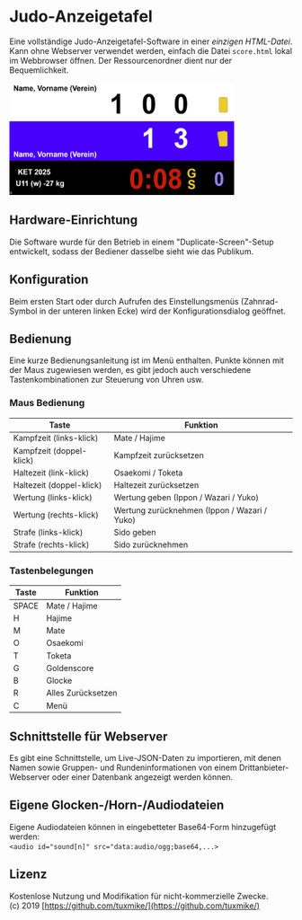 # Judo-Anzeigetafel

Eine vollständige Judo-Anzeigetafel-Software in einer *einzigen HTML-Datei*.  
Kann ohne Webserver verwendet werden, einfach die Datei `score.html` lokal im Webbrowser öffnen. Der Ressourcenordner dient nur der Bequemlichkeit.

<img src="screenshot.jpg?raw=true" alt="Beispielansicht" width="400" height="200" />

## Hardware-Einrichtung
Die Software wurde für den Betrieb in einem "Duplicate-Screen"-Setup entwickelt, sodass der Bediener dasselbe sieht wie das Publikum.

## Konfiguration
Beim ersten Start oder durch Aufrufen des Einstellungsmenüs (Zahnrad-Symbol in der unteren linken Ecke) wird der Konfigurationsdialog geöffnet.

## Bedienung
Eine kurze Bedienungsanleitung ist im Menü enthalten. Punkte können mit der Maus zugewiesen werden, es gibt jedoch auch verschiedene Tastenkombinationen zur Steuerung von Uhren usw.

### Maus Bedienung

| Taste  | Funktion              |
|--------|-----------------------|
| Kampfzeit (links-klick)  | Mate / Hajime         |
| Kampfzeit (doppel-klick)  | Kampfzeit zurücksetzen         |
| Haltezeit (link-klick) | Osaekomi / Toketa |
| Haltezeit (doppel-klick) | Haltezeit zurücksetzen |
| Wertung (links-klick) | Wertung geben (Ippon / Wazari / Yuko) |
| Wertung (rechts-klick) | Wertung zurücknehmen (Ippon / Wazari / Yuko) |
| Strafe (links-klick) | Sido geben |
| Strafe (rechts-klick) | Sido zurücknehmen |

### Tastenbelegungen

| Taste  | Funktion              |
|--------|-----------------------|
| SPACE  | Mate / Hajime         |
| H      | Hajime               |
| M      | Mate                 |
| O      | Osaekomi             |
| T      | Toketa               |
| G      | Goldenscore          |
| B      | Glocke               |
| R      | Alles Zurücksetzen   |
| C      | Menü                 |

## Schnittstelle für Webserver
Es gibt eine Schnittstelle, um Live-JSON-Daten zu importieren, mit denen Namen sowie Gruppen- und Rundeninformationen von einem Drittanbieter-Webserver oder einer Datenbank angezeigt werden können.

## Eigene Glocken-/Horn-/Audiodateien
Eigene Audiodateien können in eingebetteter Base64-Form hinzugefügt werden:  
`<audio id="sound[n]" src="data:audio/ogg;base64,...>`

## Lizenz
Kostenlose Nutzung und Modifikation für nicht-kommerzielle Zwecke.  
(c) 2019 [https://github.com/tuxmike/](https://github.com/tuxmike/)

